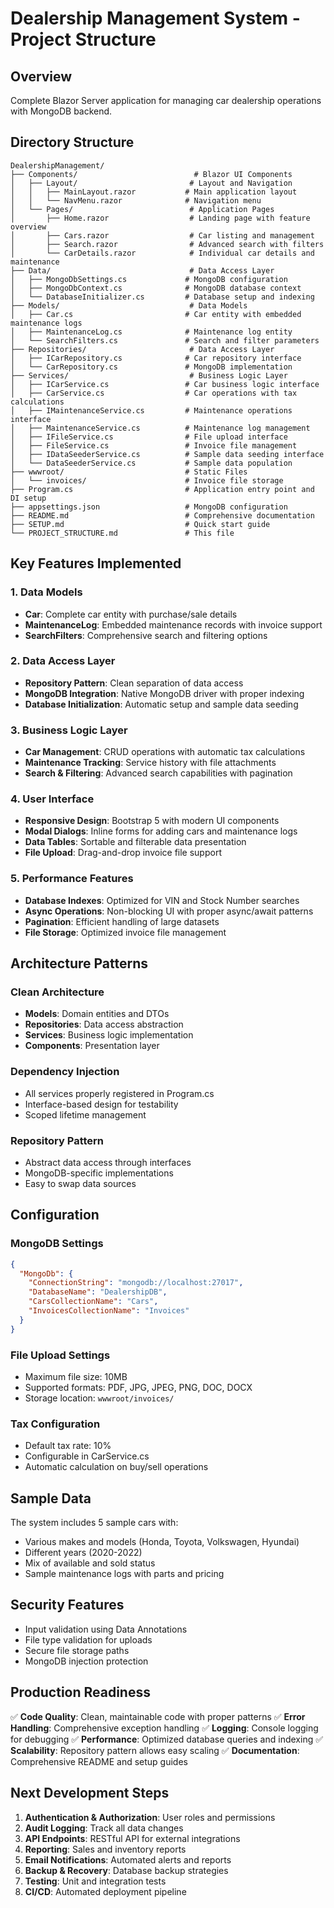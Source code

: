# Dealership Management System - Project Structure

## Overview
Complete Blazor Server application for managing car dealership operations with MongoDB backend.

## Directory Structure

```
DealershipManagement/
├── Components/                          # Blazor UI Components
│   ├── Layout/                         # Layout and Navigation
│   │   ├── MainLayout.razor           # Main application layout
│   │   └── NavMenu.razor              # Navigation menu
│   └── Pages/                          # Application Pages
│       ├── Home.razor                  # Landing page with feature overview
│       ├── Cars.razor                  # Car listing and management
│       ├── Search.razor                # Advanced search with filters
│       └── CarDetails.razor            # Individual car details and maintenance
├── Data/                               # Data Access Layer
│   ├── MongoDbSettings.cs             # MongoDB configuration
│   ├── MongoDbContext.cs              # MongoDB database context
│   └── DatabaseInitializer.cs         # Database setup and indexing
├── Models/                             # Data Models
│   ├── Car.cs                         # Car entity with embedded maintenance logs
│   ├── MaintenanceLog.cs              # Maintenance log entity
│   └── SearchFilters.cs               # Search and filter parameters
├── Repositories/                       # Data Access Layer
│   ├── ICarRepository.cs              # Car repository interface
│   └── CarRepository.cs               # MongoDB implementation
├── Services/                           # Business Logic Layer
│   ├── ICarService.cs                 # Car business logic interface
│   ├── CarService.cs                  # Car operations with tax calculations
│   ├── IMaintenanceService.cs         # Maintenance operations interface
│   ├── MaintenanceService.cs          # Maintenance log management
│   ├── IFileService.cs                # File upload interface
│   ├── FileService.cs                 # Invoice file management
│   ├── IDataSeederService.cs          # Sample data seeding interface
│   └── DataSeederService.cs           # Sample data population
├── wwwroot/                           # Static Files
│   └── invoices/                      # Invoice file storage
├── Program.cs                         # Application entry point and DI setup
├── appsettings.json                   # MongoDB configuration
├── README.md                          # Comprehensive documentation
├── SETUP.md                           # Quick start guide
└── PROJECT_STRUCTURE.md               # This file
```

## Key Features Implemented

### 1. **Data Models**
- **Car**: Complete car entity with purchase/sale details
- **MaintenanceLog**: Embedded maintenance records with invoice support
- **SearchFilters**: Comprehensive search and filtering options

### 2. **Data Access Layer**
- **Repository Pattern**: Clean separation of data access
- **MongoDB Integration**: Native MongoDB driver with proper indexing
- **Database Initialization**: Automatic setup and sample data seeding

### 3. **Business Logic Layer**
- **Car Management**: CRUD operations with automatic tax calculations
- **Maintenance Tracking**: Service history with file attachments
- **Search & Filtering**: Advanced search capabilities with pagination

### 4. **User Interface**
- **Responsive Design**: Bootstrap 5 with modern UI components
- **Modal Dialogs**: Inline forms for adding cars and maintenance logs
- **Data Tables**: Sortable and filterable data presentation
- **File Upload**: Drag-and-drop invoice file support

### 5. **Performance Features**
- **Database Indexes**: Optimized for VIN and Stock Number searches
- **Async Operations**: Non-blocking UI with proper async/await patterns
- **Pagination**: Efficient handling of large datasets
- **File Storage**: Optimized invoice file management

## Architecture Patterns

### **Clean Architecture**
- **Models**: Domain entities and DTOs
- **Repositories**: Data access abstraction
- **Services**: Business logic implementation
- **Components**: Presentation layer

### **Dependency Injection**
- All services properly registered in Program.cs
- Interface-based design for testability
- Scoped lifetime management

### **Repository Pattern**
- Abstract data access through interfaces
- MongoDB-specific implementations
- Easy to swap data sources

## Configuration

### **MongoDB Settings**
```json
{
  "MongoDb": {
    "ConnectionString": "mongodb://localhost:27017",
    "DatabaseName": "DealershipDB",
    "CarsCollectionName": "Cars",
    "InvoicesCollectionName": "Invoices"
  }
}
```

### **File Upload Settings**
- Maximum file size: 10MB
- Supported formats: PDF, JPG, JPEG, PNG, DOC, DOCX
- Storage location: `wwwroot/invoices/`

### **Tax Configuration**
- Default tax rate: 10%
- Configurable in CarService.cs
- Automatic calculation on buy/sell operations

## Sample Data

The system includes 5 sample cars with:
- Various makes and models (Honda, Toyota, Volkswagen, Hyundai)
- Different years (2020-2022)
- Mix of available and sold status
- Sample maintenance logs with parts and pricing

## Security Features

- Input validation using Data Annotations
- File type validation for uploads
- Secure file storage paths
- MongoDB injection protection

## Production Readiness

✅ **Code Quality**: Clean, maintainable code with proper patterns
✅ **Error Handling**: Comprehensive exception handling
✅ **Logging**: Console logging for debugging
✅ **Performance**: Optimized database queries and indexing
✅ **Scalability**: Repository pattern allows easy scaling
✅ **Documentation**: Comprehensive README and setup guides

## Next Development Steps

1. **Authentication & Authorization**: User roles and permissions
2. **Audit Logging**: Track all data changes
3. **API Endpoints**: RESTful API for external integrations
4. **Reporting**: Sales and inventory reports
5. **Email Notifications**: Automated alerts and reports
6. **Backup & Recovery**: Database backup strategies
7. **Testing**: Unit and integration tests
8. **CI/CD**: Automated deployment pipeline
